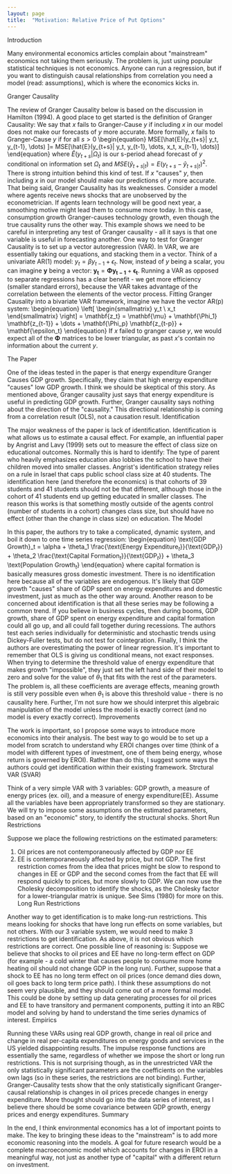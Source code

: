 ```yaml
---
layout: page
title:  "Motivation: Relative Price of Put Options"
---
```


Introduction

Many environmental economics articles complain about "mainstream" economics not taking them seriously.  The problem is, just using popular statistical techniques is not economics.  Anyone can run a regression, but if you want to distinguish causal relationships from correlation you need a model (read: assumptions), which is where the economics kicks in.

Granger Causality

The review of Granger Causality below is based on the discussion in Hamilton (1994).
A good place to get started is the definition of Granger Causality: We say that $x$ fails to Granger-Cause $y$ if including $x$ in our model does not make our forecasts of $y$ more accurate. More formally, $x$ fails to Granger-Cause $y$ if for all $s>0$
\begin{equation}
MSE[\hat{E}(y_{t+s}| y_t, y_{t-1}, \dots) ]= MSE[\hat{E}(y_{t+s}| y_t, y_{t-1}, \dots, x_t, x_{t-1}, \dots)]
\end{equation}
where $\hat{E}(y_{t+s}|\Omega_t)$ is our s-period ahead forecast of $y$ conditional on information set $\Omega_t$ and $MSE(\hat{y}_{t+s|t}) = E(y_{t+s}-\hat{y}_{t+s|t})^2$.
There is strong intuition behind this kind of test. If $x$ "causes" $y$, then including $x$ in our model should make our predictions of $y$ more accurate. That being said, Granger Causality has its weaknesses. Consider a model where agents receive news shocks that are unobserved by the econometrician. If agents learn technology will be good next year, a smoothing motive might lead them to consume more today. In this case, consumption growth Granger-causes technology growth, even though the true causality runs the other way. This example shows we need to be careful in interpreting any test of Granger causality - all it says is that one variable is useful in forecasting another.
One way to test for Granger Causality is to set up a vector autoregression (VAR). In VAR, we are essentially taking our equations, and stacking them in a vector. Think of a univariate AR(1) model: $y_t=\beta y_{t-1} + \epsilon_t$. Now, instead of $y$ being a scalar, you can imagine $\mathbf{y}$ being a vector: $\mathbf{y_t} = \mathbf{\Phi} \mathbf{ y_{t-1}} + \mathbf{\epsilon_t}$. Running a VAR as opposed to separate regressions has a clear benefit - we get more efficiency (smaller standard errors), because the VAR takes advantage of the correlation between the elements of the vector process.
Fitting Granger Causality into a bivariate VAR framework, imagine we have the vector AR(p) system:
\begin{equation}
\left[
\begin{smallmatrix}
y_t \\ x_t
\end{smallmatrix}
\right] = \mathbf{z_t} = \mathbf{\mu} + \mathbf{\Phi_1} \mathbf{z_{t-1}} + \dots + \mathbf{\Phi_p} \mathbf{z_{t-p}} + \mathbf{\epsilon_t}
\end{equation}
If $x$ failed to granger cause $y$, we would expect all of the $\mathbf{\Phi}$ matrices to be lower triangular, as past $x$'s contain no information about the current $y$.

The Paper

One of the ideas tested in the paper is that energy expenditure Granger Causes GDP growth. Specifically, they claim that high energy expenditure "causes" low GDP growth. I think we should be skeptical of this story. As mentioned above, Granger causality just says that energy expenditure is useful in predicting GDP growth. Further, Granger causality says nothing about the direction of the "causality." This directional relationship is coming from a correlation result (OLS), not a causation result.
Identification

The major weakness of the paper is lack of identification. Identification is what allows us to estimate a causal effect. For example, an influential paper by Angrist and Lavy (1999) sets out to measure the effect of class size on educational outcomes. Normally this is hard to identify: The type of parent who heavily emphasizes education also lobbies the school to have their children moved into smaller classes. Angrist's identification strategy relies on a rule in Israel that caps public school class size at 40 students. The identification here (and therefore the economics) is that cohorts of 39 students and 41 students should not be that different, although those in the cohort of 41 students end up getting educated in smaller classes. The reason this works is that something mostly outside of the agents control (number of students in a cohort) changes class size, but should have no effect (other than the change in class size) on education.
The Model

In this paper, the authors try to take a complicated, dynamic system, and boil it down to one time series regression:
\begin{equation}
\text{GDP Growth}_t = \alpha + \theta_1 \frac{\text{Energy Expenditure$_t$}}{\text{GDP$_t$}} + \theta_2 \frac{\text{Capital Formation$_t$}}{\text{GDP$_t$}} + \theta_3 \text{Population Growth$_t$}
\end{equation}
where capital formation is basically measures gross domestic investment.
There is no identification here because all of the variables are endogenous. It's likely that GDP growth "causes" share of GDP spent on energy expenditures and domestic investment, just as much as the other way around.
Another reason to be concerned about identification is that all these series may be following a common trend. If you believe in business cycles, then during booms, GDP growth, share of GDP spent on energy expenditure and capital formation could all go up, and all could fall together during recessions. The authors test each series individually for deterministic and stochastic trends using Dickey-Fuller tests, but do not test for cointegration.
Finally, I think the authors are overestimating the power of linear regression. It's important to remember that OLS is giving us conditional means, not exact responses. When trying to determine the threshold value of energy expenditure that makes growth "impossible", they just set the left hand side of their model to zero and solve for the value of $\theta_1$ that fits with the rest of the parameters. The problem is, all these coefficients are average effects, meaning growth is still very possible even when $\theta_1$ is above this threshold value - there is no causality here. Further, I'm not sure how we should interpret this algebraic manipulation of the model unless the model is exactly correct (and no model is every exactly correct).
Improvements

The work is important, so I propose some ways to introduce more economics into their analysis. The best way to go would be to set up a model from scratch to understand why EROI changes over time (think of a model with different types of investment, one of them being energy, whose return is governed by EROI). Rather than do this, I suggest some ways the authors could get identification within their existing framework.
Strctural VAR (SVAR)

Think of a very simple VAR with 3 variables: GDP growth, a measure of energy prices (ex. oil), and a measure of energy expenditure(EE). Assume all the variables have been appropriately transformed so they are stationary. We will try to impose some assumptions on the estimated parameters, based on an "economic" story, to identify the structural shocks.
Short Run Restrictions

Suppose we place the following restrictions on the estimated parameters:
1) Oil prices are not contemporaneously affected by GDP nor EE
2) EE is contemporaneously affected by price, but not GDP.
The first restriction comes from the idea that prices might be slow to respond to changes in EE or GDP and the second comes from the fact that EE will respond quickly to prices, but more slowly to GDP. We can now use the Cholesky decomposition to identify the shocks, as the Cholesky factor for a lower-triangular matrix is unique. See Sims (1980) for more on this.
Long Run Restrictions

Another way to get identification is to make long-run restrictions. This means looking for shocks that have long run effects on some variables, but not others. With our 3 variable system, we would need to make 3 restrictions to get identification. As above, it is not obvious which restrictions are correct. One possible line of reasoning is: Suppose we believe that shocks to oil prices and EE have no long-term effect on GDP (for example - a cold winter that causes people to consume more home heating oil should not change GDP in the long run). Further, suppose that a shock to EE has no long term effect on oil prices (once demand dies down, oil goes back to long term price path).
I think these assumptions do not seem very plausible, and they should come out of a more formal model. This could be done by setting up data generating processes for oil prices and EE to have transitory and permanent components, putting it into an RBC model and solving by hand to understand the time series dynamics of interest.
Empirics

Running these VARs using real GDP growth, change in real oil price and change in real per-capita expenditures on energy goods and services in the US yielded disappointing results. The impulse response functions are essentially the same, regardless of whether we impose the short or long run restrictions. This is not surprising though, as in the unrestricted VAR the only statistically significant parameters are the coefficients on the variables own lags (so in these series, the restrictions are not binding). Further, Granger-Causality tests show that the only statistically significant Granger-causal relationship is changes in oil prices precede changes in energy expenditure. More thought should go into the data series of interest, as I believe there should be some covariance between GDP growth, energy prices and energy expenditures.
Summary

In the end, I think environmental economics has a lot of important points to make. The key to bringing these ideas to the "mainstream" is to add more economic reasoning into the models. A goal for future research would be a complete macroeconomic model which accounts for changes in EROI in a meaningful way, not just as another type of "capital" with a different return on investment.
